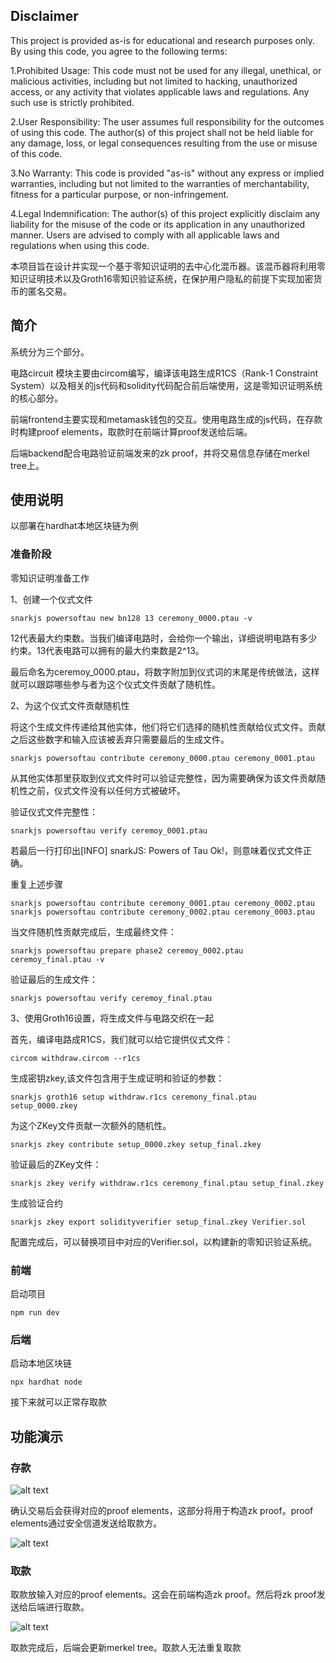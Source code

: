 ## Disclaimer

This project is provided as-is for educational and research purposes only. By using this code, you agree to the following terms:

1.Prohibited Usage:
    This code must not be used for any illegal, unethical, or malicious activities, including but not limited to hacking, unauthorized access, or any activity that violates applicable laws and regulations. Any such use is strictly prohibited.

2.User Responsibility:
    The user assumes full responsibility for the outcomes of using this code. The author(s) of this project shall not be held liable for any damage, loss, or legal consequences resulting from the use or misuse of this code.

3.No Warranty:
    This code is provided "as-is" without any express or implied warranties, including but not limited to the warranties of merchantability, fitness for a particular purpose, or non-infringement.


4.Legal Indemnification:
    The author(s) of this project explicitly disclaim any liability for the misuse of the code or its application in any unauthorized manner. Users are advised to comply with all applicable laws and regulations when using this code.




本项目旨在设计并实现一个基于零知识证明的去中心化混币器。该混币器将利用零知识证明技术以及Groth16零知识验证系统，在保护用户隐私的前提下实现加密货币的匿名交易。



## 简介

系统分为三个部分。

电路circuit 模块主要由circom编写，编译该电路生成R1CS（Rank-1 Constraint System）以及相关的js代码和solidity代码配合前后端使用，这是零知识证明系统的核心部分。

前端frontend主要实现和metamask钱包的交互。使用电路生成的js代码，在存款时构建proof elements，取款时在前端计算proof发送给后端。

后端backend配合电路验证前端发来的zk proof，并将交易信息存储在merkel tree上。



## 使用说明

以部署在hardhat本地区块链为例



### 准备阶段

零知识证明准备工作

1、创建一个仪式文件

```
snarkjs powersoftau new bn128 13 ceremony_0000.ptau -v
```

12代表最大约束数。当我们编译电路时，会给你一个输出，详细说明电路有多少约束。13代表电路可以拥有的最大约束数是2^13。

最后命名为ceremoy_0000.ptau，将数字附加到仪式词的末尾是传统做法，这样就可以跟踪哪些参与者为这个仪式文件贡献了随机性。

2、为这个仪式文件贡献随机性

将这个生成文件传递给其他实体，他们将它们选择的随机性贡献给仪式文件。贡献之后这些数字和输入应该被丢弃只需要最后的生成文件。

```
snarkjs powersoftau contribute ceremony_0000.ptau ceremony_0001.ptau
```

从其他实体那里获取到仪式文件时可以验证完整性，因为需要确保为该文件贡献随机性之前，仪式文件没有以任何方式被破坏。

验证仪式文件完整性：

```
snarkjs powersoftau verify ceremoy_0001.ptau
```

若最后一行打印出[INFO] snarkJS: Powers of Tau Ok!，则意味着仪式文件正确。

重复上述步骤

```
snarkjs powersoftau contribute ceremony_0001.ptau ceremony_0002.ptau
snarkjs powersoftau contribute ceremony_0002.ptau ceremony_0003.ptau
```

当文件随机性贡献完成后，生成最终文件：

```
snarkjs powersoftau prepare phase2 ceremoy_0002.ptau ceremoy_final.ptau -v
```

验证最后的生成文件：

```
snarkjs powersoftau verify ceremoy_final.ptau  
```

3、使用Groth16设置，将生成文件与电路交织在一起

首先，编译电路成R1CS，我们就可以给它提供仪式文件：

```
circom withdraw.circom --r1cs
```

生成密钥zkey,该文件包含用于生成证明和验证的参数：

```
snarkjs groth16 setup withdraw.r1cs ceremony_final.ptau setup_0000.zkey
```

为这个ZKey文件贡献一次额外的随机性。

```
snarkjs zkey contribute setup_0000.zkey setup_final.zkey
```

验证最后的ZKey文件：

```
snarkjs zkey verify withdraw.r1cs ceremony_final.ptau setup_final.zkey
```

生成验证合约

```
snarkjs zkey export solidityverifier setup_final.zkey Verifier.sol
```



配置完成后，可以替换项目中对应的Verifier.sol，以构建新的零知识验证系统。



### 前端

启动项目

```
npm run dev
```



### 后端

启动本地区块链

```
npx hardhat node
```



接下来就可以正常存取款



## 功能演示

### 存款

![alt text](./img/image-20241227095954983.png)

确认交易后会获得对应的proof elements，这部分将用于构造zk proof。proof elements通过安全信道发送给取款方。

![alt text](./img/image-20241227100126246.png)



### 取款

取款放输入对应的proof elements。这会在前端构造zk proof。然后将zk proof发送给后端进行取款。

![alt text](./img/image-20241227100237472.png)



取款完成后，后端会更新merkel tree。取款人无法重复取款